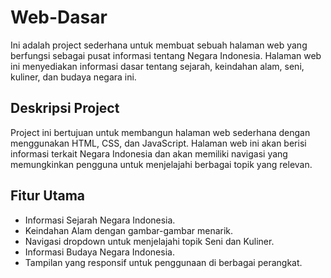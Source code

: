 # Web-Dasar

Ini adalah project sederhana untuk membuat sebuah halaman web yang berfungsi sebagai pusat informasi tentang Negara Indonesia. Halaman web ini menyediakan informasi dasar tentang sejarah, keindahan alam, seni, kuliner, dan budaya negara ini.

## Deskripsi Project

Project ini bertujuan untuk membangun halaman web sederhana dengan menggunakan HTML, CSS, dan JavaScript. Halaman web ini akan berisi informasi terkait Negara Indonesia dan akan memiliki navigasi yang memungkinkan pengguna untuk menjelajahi berbagai topik yang relevan.

## Fitur Utama

- Informasi Sejarah Negara Indonesia.
- Keindahan Alam dengan gambar-gambar menarik.
- Navigasi dropdown untuk menjelajahi topik Seni dan Kuliner.
- Informasi Budaya Negara Indonesia.
- Tampilan yang responsif untuk penggunaan di berbagai perangkat.
